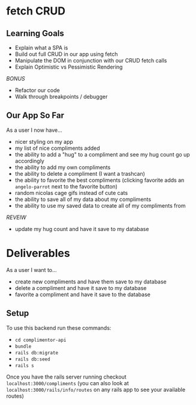 # fetch CRUD

## Learning Goals
* Explain what a SPA is
* Build out full CRUD in our app using fetch
* Manipulate the DOM in conjunction with our CRUD fetch calls
* Explain Optimistic vs Pessimistic Rendering

*BONUS*
* Refactor our code
* Walk through breakpoints / debugger

## Our App So Far
As a user I now have...
* nicer styling on my app
* my list of nice compliments added
* the ability to add a "hug" to a compliment and see my hug count go up accordingly
* the ability to add my own compliments
* the ability to delete a compliment (I want a trashcan)
* the ability to favorite the best compliments (clicking favorite adds an `angelo-parrot` next to the favorite button)
* random nicolas cage gifs instead of cute cats
* the ability to save all of my data about my compliments
* the ability to use my saved data to create all of my compliments from

*REVEIW*

* update my hug count and have it save to my database

# Deliverables
As a user I want to...
* create new compliments and have them save to my database
* delete a compliment and have it save to my database
* favorite a compliment and have it save to the database


## Setup
To use this backend run these commands:
* `cd complimentor-api`
* `bundle`
* `rails db:migrate`
* `rails db:seed`
* `rails s`

Once you have the rails server running checkout `localhost:3000/compliments` (you can also look at `localhost:3000/rails/info/routes` on any rails app to see your available routes)
